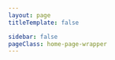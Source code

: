 ```yaml
---
layout: page
titleTemplate: false

sidebar: false
pageClass: home-page-wrapper
---
```


<Home />

<script  setup>
  import Home from '../pages/home.vue'
</script>